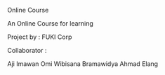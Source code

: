 Online Course

An Online Course for learning

Project by : FUKI Corp

Collaborator :

Aji Imawan Omi
Wibisana Bramawidya
Ahmad Elang